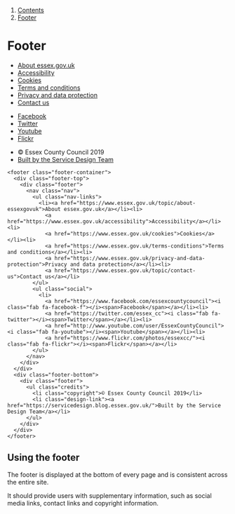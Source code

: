 1.  [Contents](/docs/core/design/overview)
2.  [Footer](#)

# Footer

<footer class="footer-container">
  <div class="footer-top">
    <div class="footer">
      <nav class="nav">
        <ul class="nav-links">
          <li><a href="https://www.essex.gov.uk/topic/about-essexgovuk">About essex.gov.uk</a></li><li>
            <a href="https://www.essex.gov.uk/accessibility">Accessibility</a></li><li>
            <a href="https://www.essex.gov.uk/cookies">Cookies</a></li><li>
            <a href="https://www.essex.gov.uk/terms-conditions">Terms and conditions</a></li><li>
            <a href="https://www.essex.gov.uk/privacy-and-data-protection">Privacy and data protection</a></li><li>
            <a href="https://www.essex.gov.uk/topic/contact-us">Contact us</a></li>
        </ul>
        <ul class="social">
          <li>
            <a href="https://www.facebook.com/essexcountycouncil"><i class="fab fa-facebook-f"></i><span>Facebook</span></a></li><li>
            <a href="https://twitter.com/essex_cc"><i class="fab fa-twitter"></i><span>Twitter</span></a></li><li>
            <a href="http://www.youtube.com/user/EssexCountyCouncil"><i class="fab fa-youtube"></i><span>Youtube</span></a></li><li>
            <a href="https://www.flickr.com/photos/essexcc/"><i class="fab fa-flickr"></i><span>Flickr</span></a></li>
        </ul>
      </nav>
    </div>
  </div>
  <div class="footer-bottom">
    <div class="footer">
      <ul class="credits">
        <li class="copyright">© Essex County Council 2019</li>
        <li class="design-link"><a href="https://servicedesign.blog.essex.gov.uk/">Built by the Service Design Team</a></li>
      </ul>
    </div>
  </div>
</footer>

    <footer class="footer-container">
      <div class="footer-top">
        <div class="footer">
          <nav class="nav">
            <ul class="nav-links">
              <li><a href="https://www.essex.gov.uk/topic/about-essexgovuk">About essex.gov.uk</a></li><li>
                <a href="https://www.essex.gov.uk/accessibility">Accessibility</a></li><li>
                <a href="https://www.essex.gov.uk/cookies">Cookies</a></li><li>
                <a href="https://www.essex.gov.uk/terms-conditions">Terms and conditions</a></li><li>
                <a href="https://www.essex.gov.uk/privacy-and-data-protection">Privacy and data protection</a></li><li>
                <a href="https://www.essex.gov.uk/topic/contact-us">Contact us</a></li>
            </ul>
            <ul class="social">
              <li>
                <a href="https://www.facebook.com/essexcountycouncil"><i class="fab fa-facebook-f"></i><span>Facebook</span></a></li><li>
                <a href="https://twitter.com/essex_cc"><i class="fab fa-twitter"></i><span>Twitter</span></a></li><li>
                <a href="http://www.youtube.com/user/EssexCountyCouncil"><i class="fab fa-youtube"></i><span>Youtube</span></a></li><li>
                <a href="https://www.flickr.com/photos/essexcc/"><i class="fab fa-flickr"></i><span>Flickr</span></a></li>
            </ul>
          </nav>
        </div>
      </div>
      <div class="footer-bottom">
        <div class="footer">
          <ul class="credits">
            <li class="copyright">© Essex County Council 2019</li>
            <li class="design-link"><a href="https://servicedesign.blog.essex.gov.uk/">Built by the Service Design Team</a></li>
          </ul>
        </div>
      </div>
    </footer>

## Using the footer

The footer is displayed at the bottom of every page and is consistent across the entire site.

It should provide users with supplementary information, such as social media links, contact links and copyright information.
